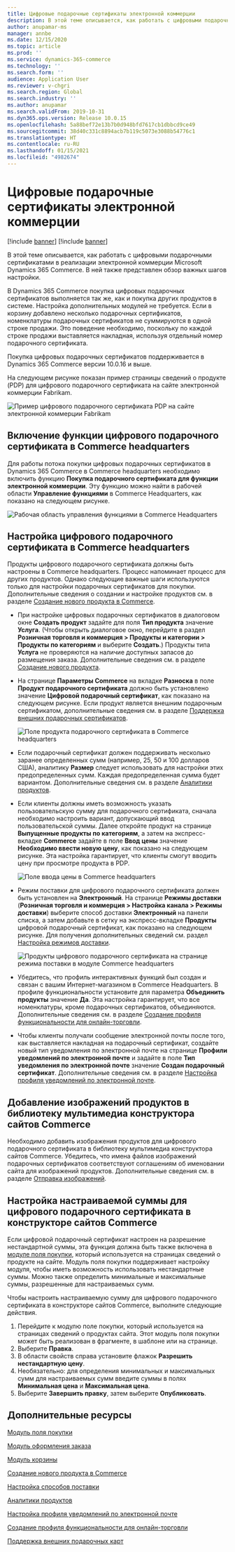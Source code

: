 ```yaml
---
title: Цифровые подарочные сертификаты электронной коммерции
description: В этой теме описывается, как работать с цифровыми подарочными сертификатами в реализации электронной коммерции Microsoft Dynamics 365 Commerce. В ней также представлен обзор важных шагов настройки.
author: anupamar-ms
manager: annbe
ms.date: 12/15/2020
ms.topic: article
ms.prod: ''
ms.service: dynamics-365-commerce
ms.technology: ''
ms.search.form: ''
audience: Application User
ms.reviewer: v-chgri
ms.search.region: Global
ms.search.industry: ''
ms.author: anupamar
ms.search.validFrom: 2019-10-31
ms.dyn365.ops.version: Release 10.0.15
ms.openlocfilehash: 5a88bef72e13b7b0d948bfd7617cb1dbbcd9ce49
ms.sourcegitcommit: 38d40c331c8894acb7b119c5073e3088b54776c1
ms.translationtype: HT
ms.contentlocale: ru-RU
ms.lasthandoff: 01/15/2021
ms.locfileid: "4982674"
---
```

# <a name="e-commerce-digital-gift-cards"></a>Цифровые подарочные сертификаты электронной коммерции

[!include [banner](includes/banner.md)]
[!include [banner](includes/preview-banner.md)]

В этой теме описывается, как работать с цифровыми подарочными сертификатами в реализации электронной коммерции Microsoft Dynamics 365 Commerce. В ней также представлен обзор важных шагов настройки.

В Dynamics 365 Commerce покупка цифровых подарочных сертификатов выполняется так же, как и покупка других продуктов в системе. Настройка дополнительных модулей не требуется. Если в корзину добавлено несколько подарочных сертификатов, номенклатуры подарочных сертификатов не суммируются в одной строке продажи. Это поведение необходимо, поскольку по каждой строке продажи выставляется накладная, используя отдельный номер подарочного сертификата.

Покупка цифровых подарочных сертификатов поддерживается в Dynamics 365 Commerce версии 10.0.16 и выше.

На следующем рисунке показан пример страницы сведений о продукте (PDP) для цифрового подарочного сертификата на сайте электронной коммерции Fabrikam.

![Пример цифрового подарочного сертификата PDP на сайте электронной коммерции Fabrikam](./media/GiftcardPDP.PNG)

## <a name="turn-on-the-digital-gift-card-feature-in-commerce-headquarters"></a>Включение функции цифрового подарочного сертификата в Commerce headquarters

Для работы потока покупки цифровых подарочных сертификатов в Dynamics 365 Commerce в Commerce headquarters необходимо включить функцию **Покупка подарочного сертификата для функции электронной коммерции**. Эту функцию можно найти в рабочей области **Управление функциями** в Commerce Headquarters, как показано на следующем рисунке.

![Рабочая область управления функциями в Commerce Headquarters](./media/Featureflag.PNG)

## <a name="configure-a-digital-gift-card-in-commerce-headquarters"></a>Настройка цифрового подарочного сертификата в Commerce headquarters

Продукты цифрового подарочного сертификата должны быть настроены в Commerce headquarters. Процесс напоминает процесс для других продуктов. Однако следующие важные шаги используются только для настройки подарочных сертификатов для покупки. Дополнительные сведения о создании и настройке продуктов см. в разделе [Создание нового продукта в Commerce](create-new-product-commerce.md).

- При настройке цифровых подарочных сертификатов в диалоговом окне **Создать продукт** задайте для поля **Тип продукта** значение **Услуга**. (Чтобы открыть диалоговое окно, перейдите в раздел **Розничная торговля и коммерция \> Продукты и категории \> Продукты по категориям** и выберите **Создать**.) Продукты типа **Услуга** не проверяются на наличие доступных запасов до размещения заказа. Дополнительные сведения см. в разделе [Создание нового продукта](create-new-product-commerce.md#create-a-new-product).
- На странице **Параметры Commerce** на вкладке **Разноска** в поле **Продукт подарочного сертификата** должно быть установлено значение **Цифровой подарочный сертификат**, как показано на следующем рисунке. Если продукт является внешним подарочным сертификатом, дополнительные сведения см. в разделе [Поддержка внешних подарочных сертификатов](./dev-itpro/gift-card.md).

    ![Поле продукта подарочного сертификата в Commerce headquarters](./media/PostGiftcard.png)

- Если подарочный сертификат должен поддерживать несколько заранее определенных сумм (например, 25, 50 и 100 долларов США), аналитику **Размер** следует использовать для настройки этих предопределенных сумм. Каждая предопределенная сумма будет вариантом. Дополнительные сведения см. в разделе [Аналитики продуктов](https://docs.microsoft.com/dynamics365/supply-chain/pim/product-dimensions?toc=/dynamics365/retail/toc.json).
- Если клиенты должны иметь возможность указать пользовательскую сумму для подарочного сертификата, сначала необходимо настроить вариант, допускающий ввод пользовательской суммы. Далее откройте продукт на странице **Выпущенные продукты по категориям**, а затем на экспресс-вкладке **Commerce** задайте в поле **Ввод цены** значение **Необходимо ввести новую цену**, как показано на следующем рисунке. Эта настройка гарантирует, что клиенты смогут вводить цену при просмотре продукта в PDP.

    ![Поле ввода цены в Commerce headquarters](./media/KeyInPrice.png)

- Режим поставки для цифрового подарочного сертификата должен быть установлен на **Электронный**. На странице **Режимы доставки** (**Розничная торговля и коммерция \> Настройка канала \> Режимы доставки**) выберите способ доставки **Электронный** на панели списка, а затем добавьте в сетку на экспресс-вкладке **Продукты** цифровой подарочный сертификат, как показано на следующем рисунке. Для получения дополнительных сведений см. раздел [Настройка режимов доставки](https://docs.microsoft.com/dynamicsax-2012/appuser-itpro/set-up-modes-of-delivery).

    ![Продукты цифрового подарочного сертификата на странице режима поставки в модуле Commerce headquarters](./media/ElectronicMode.PNG)

- Убедитесь, что профиль интерактивных функций был создан и связан с вашим Интернет-магазином в Commerce Headquarters. В профиле функциональности установите для параметра **Объединить продукты** значение **Да**. Эта настройка гарантирует, что все номенклатуры, кроме подарочных сертификатов, объединяются. Дополнительные сведения см. в разделе [Создание профиля функциональности для онлайн-торговли](online-functionality-profile.md).
- Чтобы клиенты получали сообщение электронной почты после того, как выставляется накладная на подарочный сертификат, создайте новый тип уведомления по электронной почте на странице **Профили уведомлений по электронной почте** и задайте в поле **Тип уведомления по электронной почте** значение **Создан подарочный сертификат**. Дополнительные сведения см. в разделе [Настройка профиля уведомлений по электронной почте](email-notification-profiles.md).

## <a name="add-product-images-to-the-commerce-site-builder-media-library"></a>Добавление изображений продуктов в библиотеку мультимедиа конструктора сайтов Commerce

Необходимо добавить изображения продуктов для цифрового подарочного сертификата в библиотеку мультимедиа конструктора сайтов Commerce. Убедитесь, что имена файлов изображений подарочных сертификатов соответствуют соглашениям об именовании сайта для изображений продуктов. Дополнительные сведения см. в разделе [Отправка изображений](dam-upload-images.md).

## <a name="configure-a-custom-amount-for-a-digital-gift-card-in-commerce-site-builder"></a>Настройка настраиваемой суммы для цифрового подарочного сертификата в конструкторе сайтов Commerce

Если цифровой подарочный сертификат настроен на разрешение нестандартной суммы, эта функция должна быть также включена в [модуле поля покупки](add-buy-box.md), который используется на страницах сведений о продукте на сайте. Модуль поля покупки поддерживает настройку модуля, чтобы иметь возможность использовать нестандартные суммы. Можно также определить минимальные и максимальные суммы, разрешенные для настраиваемых сумм.

Чтобы настроить настраиваемую сумму для цифрового подарочного сертификата в конструкторе сайтов Commerce, выполните следующие действия.

1. Перейдите к модулю поле покупки, который используется на страницах сведений о продуктах сайта. Этот модуль поля покупки может быть реализован в фрагменте, в шаблоне или на странице.
1. Выберите **Правка**.
1. В области свойств справа установите флажок **Разрешить нестандартную цену**.
1. Необязательно: для определения минимальных и максимальных сумм для настраиваемых сумм введите суммы в полях **Минимальная цена** и **Максимальная цена**.
1. Выберите **Завершить правку**, затем выберите **Опубликовать**.

## <a name="additional-resources"></a>Дополнительные ресурсы

[Модуль поля покупки](add-buy-box.md)

[Модуль оформления заказа](add-checkout-module.md)

[Модуль корзины](add-cart-module.md)

[Создание нового продукта в Commerce](create-new-product-commerce.md)

[Настройка способов поставки](https://docs.microsoft.com/dynamicsax-2012/appuser-itpro/set-up-modes-of-delivery)

[Аналитики продуктов](https://docs.microsoft.com/dynamics365/supply-chain/pim/product-dimensions?toc=/dynamics365/retail/toc.json)

[Настройка профиля уведомлений по электронной почте](email-notification-profiles.md)

[Создание профиля функциональности для онлайн-торговли](online-functionality-profile.md)

[Поддержка внешних подарочных карт](./dev-itpro/gift-card.md)
